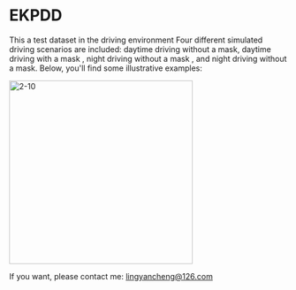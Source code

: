 # EKPDD
This a test dataset in the driving environment
Four different simulated driving scenarios are included: daytime driving without a mask, daytime driving with a mask , night driving without a mask , and night driving without a mask. Below, you'll find some illustrative examples:


<img width="332" alt="2-10" src="https://github.com/lyc2121/EKPDD/assets/38482567/f8dc492c-fb04-422f-b698-2ecebf2cfbab">

If you want, please contact me: lingyancheng@126.com
